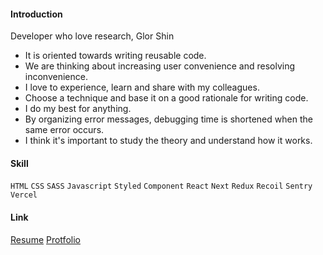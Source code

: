 #### Introduction
Developer who love research, Glor Shin
- It is oriented towards writing reusable code.
- We are thinking about increasing user convenience and resolving inconvenience.
- I love to experience, learn and share with my colleagues.
- Choose a technique and base it on a good rationale for writing code.
- I do my best for anything.
- By organizing error messages, debugging time is shortened when the same error occurs.
- I think it's important to study the theory and understand how it works.

#### Skill
`HTML` `CSS` `SASS` `Javascript` `Styled` `Component` `React` `Next` `Redux` `Recoil` `Sentry` `Vercel`

#### Link
[Resume](https://youngkwnag.notion.site/6ff59ef05099400bae9ae332d00ca603) [Protfolio](#)
